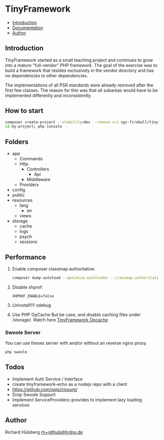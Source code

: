 # TinyFramework

- [Introduction](#introduction)
- [Documentation](./docs/index.md)
- [Author](#author)

## Introduction

TinyFramework started as a small teaching project and continues to grow into a mature "full-vendor" PHP framework. The
goal of the exercise was to build a framework that resides exclusively in the vendor directory and has no dependencies
to other dependencies.

The implementations of all PSR standards were already removed after the first few classes. The reason for this was that
all subareas would have to be implemented differently and inconsistently.

## How to start

```bash
composer create-project --stability=dev --remove-vcs sgc-fireball/tinyframework-skeleton my-project master
cd my-project; php console
```

## Folders

- app
    - Commands
    - Http
        - Controllers
            - Api
        - Middleware
    - Providers
- config
- public
- resources
    - lang
        - en
    - views
- storage
    - cache
    - logs
    - psych
    - sessions

## Performance

1. Enable composer classmap authoritative.
    ```bash
    composer dump-autoload --optimize-autoloader --classmap-authoritative
    ```

2. Disable xhprof:
    ```dotenv
    XHPROF_ENABLE=false
    ```

3. Uninstall!!!! xdebug

4. Use PHP OpCache But be case, and disable caching files under /storage/. Watch
   here [TinyFramework Opcache](https://github.com/sgc-fireball/tinyframework-opcache)

### Swoole Server

You can use theses server with and/or without an reverse nginx proxy.

```bash
php swoole
```

## Todos

- Implement Auth Service / Interface
- create tinyframework-echo as a nodejs repo with a client
- https://github.com/opis/closure/
- Drop Swoole Support
- Implement ServiceProviders::provides to implement lazy loading services

## Author

Richard Hülsberg <rh+github@hrdns.de>
